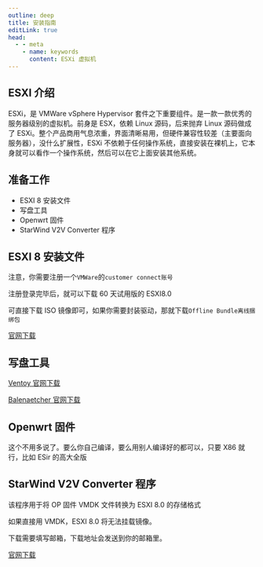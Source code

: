 ```yaml
---
outline: deep
title: 安装指南
editLink: true
head:
  - - meta
    - name: keywords
      content: ESXi 虚拟机
---
```


## ESXI 介绍

ESXi，是 VMWare vSphere Hypervisor 套件之下重要组件。是一款一款优秀的服务器级别的虚拟机。前身是 ESX，依赖 Linux 源码，后来抛弃 Linux 源码做成了 ESXi。整个产品商用气息浓重，界面清晰易用，但硬件兼容性较差（主要面向服务器），没什么扩展性，ESXi 不依赖于任何操作系统，直接安装在裸机上，它本身就可以看作一个操作系统，然后可以在它上面安装其他系统。

## 准备工作

- ESXI 8 安装文件
- 写盘工具
- Openwrt 固件
- StarWind V2V Converter 程序

## ESXI 8 安装文件

注意，你需要注册一个`VMWare`的`customer connect账号`

注册登录完毕后，就可以下载 60 天试用版的 ESXI8.0

可直接下载 ISO 镜像即可，如果你需要封装驱动，那就下载`Offline Bundle离线捆绑包`

[官网下载](https://customerconnect.vmware.com/evalcenter?p=vsphere-eval-8)

## 写盘工具

[Ventoy 官网下载](https://github.com/ventoy/Ventoy/releases)

[Balenaetcher 官网下载](https://etcher.balena.io/)

## Openwrt 固件

这个不用多说了。要么你自己编译，要么用别人编译好的都可以，只要 X86 就行，比如 ESir 的高大全版

## StarWind V2V Converter 程序

该程序用于将 OP 固件 VMDK 文件转换为 ESXI 8.0 的存储格式

如果直接用 VMDK，ESXI 8.0 将无法挂载镜像。

下载需要填写邮箱，下载地址会发送到你的邮箱里。

[官网下载](https://www.starwindsoftware.com/starwind-v2v-converter)
